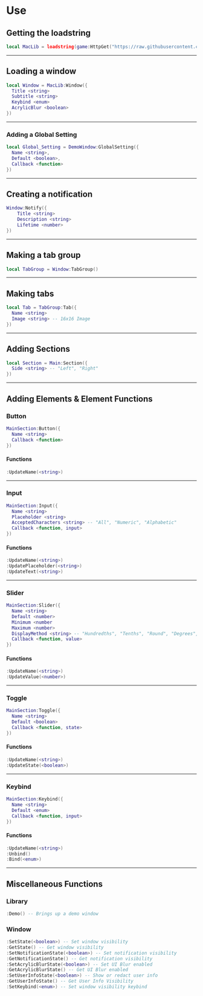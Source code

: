 # Use
## Getting the loadstring
```lua
local MacLib = loadstring(game:HttpGet("https://raw.githubusercontent.com/biggaboy212/Public-Resources/main/MacLib/maclib.lua"))()
```
---
## Loading a window
```lua
local Window = MacLib:Window({
  Title <string>
  Subtitle <string>
  Keybind <enum>
  AcrylicBlur <boolean>
})
```
---
### Adding a Global Setting
```lua
local Global_Setting = DemoWindow:GlobalSetting({
  Name <string>,
  Default <boolean>,
  Callback <function>
})
```
---
## Creating a notification
```lua
Window:Notify({
    Title <string>
    Description <string>
    Lifetime <number>
})
```
---
## Making a tab group
```lua
local TabGroup = Window:TabGroup()
```
---
## Making tabs
```lua
local Tab = TabGroup:Tab({
  Name <string>
  Image <string> -- 16x16 Image
})
```
---
## Adding Sections
```lua
local Section = Main:Section({
  Side <string> -- "Left", "Right"
})
```
---
## Adding Elements & Element Functions
### Button
```lua
MainSection:Button({
  Name <string>
  Callback <function>
})
```
#### Functions
```lua
:UpdateName(<string>)
```
---
### Input
```lua
MainSection:Input({
  Name <string>
  Placeholder <string>
  AcceptedCharacters <string> -- "All", "Numeric", "Alphabetic"
  Callback <function, input>
})
```
#### Functions
```lua
:UpdateName(<string>)
:UpdatePlaceholder(<string>)
:UpdateText(<string>)
```
---
### Slider
```lua
MainSection:Slider({
  Name <string>
  Default <number>
  Minimum <number
  Maximum <number>
  DisplayMethod <string> -- "Hundredths", "Tenths", "Round", "Degrees", "Percent", "Value"
  Callback <function, value>
})
```
#### Functions
```lua
:UpdateName(<string>)
:UpdateValue(<number>)
```
---
### Toggle
```lua
MainSection:Toggle({
  Name <string>
  Default <boolean>
  Callback <function, state>
})
```
#### Functions
```lua
:UpdateName(<string>)
:UpdateState(<boolean>)
```
---
### Keybind
```lua
MainSection:Keybind({
  Name <string>
  Default <enum>
  Callback <function, input>
})
```
#### Functions
```lua
:UpdateName(<string>)
:Unbind()
:Bind(<enum>)
```

---

## Miscellaneous Functions
### Library
```lua
:Demo() -- Brings up a demo window
```
### Window
```lua
:SetState(<boolean>) -- Set window visibility
:GetState() -- Get window visibility
:SetNotificationState(<boolean>) -- Set notification visibility
:GetNotificationState() -- Get notification visibility
:SetAcrylicBlurState(<boolean>) -- Set UI Blur enabled
:GetAcrylicBlurState() -- Get UI Blur enabled
:SetUserInfoState(<boolean>) -- Show or redact user info
:GetUserInfoState() -- Get User Info Visibility
:SetKeybind(<enum>) -- Set window visibility keybind
```
